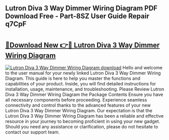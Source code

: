 ## Lutron Diva 3 Way Dimmer Wiring Diagram PDF Download Free - Part-8SZ User Guide Repair q7CpF

# <h2><a href="http://dfhj5f.blite.top/?on=Lutron+Diva+3+Way+Dimmer+Wiring+Diagram">🔗Download New 👉🔴 Lutron Diva 3 Way Dimmer Wiring Diagram</a></h2>

[![Lutron Diva 3 Way Dimmer Wiring Diagram download](https://i.imgur.com/lujVjoI.png)](http://dfhj5f.blite.top/?on=Lutron+Diva+3+Way+Dimmer+Wiring+Diagram)
Hello and welcome to the user manual for your newly linked Lutron Diva 3 Way Dimmer Wiring Diagram. This guide is here to help you master the functions and capabilities of your product. Inside, you will find detailed instructions for installation, usage, maintenance, and troubleshooting. Please Review Lutron Diva 3 Way Dimmer Wiring Diagram the Package Contents Ensure you have all necessary components before proceeding. Experience seamless connectivity and control thanks to the advanced features of your new Lutron Diva 3 Way Dimmer Wiring Diagram. Our expectation is that the Lutron Diva 3 Way Dimmer Wiring Diagram has been a reliable and effective resource in your journey to becoming proficient in using your new gadget. Should you need any assistance or clarification, please do not hesitate to contact our support team.
